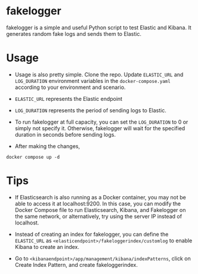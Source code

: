 # fakelogger

fakelogger is a simple and useful Python script to test Elastic and Kibana. It generates random fake logs and sends them to Elastic.

# Usage 

 - Usage is also pretty simple. Clone the repo. Update `ELASTIC_URL` and `LOG_DURATION` environment variables in the `docker-compose.yaml` according to your environment and scenario.

 - `ELASTIC_URL` represents the Elastic endpoint
 - `LOG_DURATION` represents the period of sending logs to Elastic.

 - To run fakelogger at full capacity, you can set the `LOG_DURATION`  to 0 or simply not specify it. Otherwise, fakelogger will wait for the specified duration in seconds before sending logs.

 - After making the changes,

 ```
 docker compose up -d
 ```

# Tips

- If Elasticsearch is also running as a Docker container, you may not be able to access it at localhost:9200. In this case, you can modify the Docker Compose file to run Elasticsearch, Kibana, and Fakelogger on the same network, or alternatively, try using the server IP instead of localhost.

- Instead of creating an index for fakelogger, you can define the `ELASTIC_URL` as `<elasticendpoint>/fakeloggerindex/customlog` to enable Kibana to create an index.

- Go to `<kibanaendpoint>/app/management/kibana/indexPatterns`, click on Create Index Pattern, and create fakeloggerindex.




